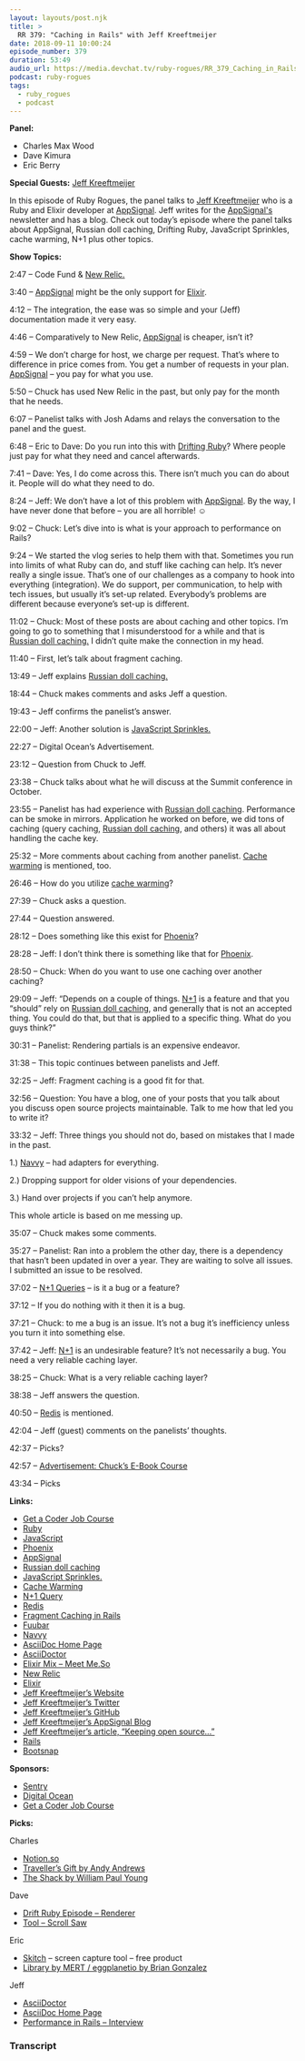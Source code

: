```yaml
---
layout: layouts/post.njk
title: >
  RR 379: "Caching in Rails" with Jeff Kreeftmeijer
date: 2018-09-11 10:00:24
episode_number: 379
duration: 53:49
audio_url: https://media.devchat.tv/ruby-rogues/RR_379_Caching_in_Rails_with_Jeff_Kreeftmeijer.mp3
podcast: ruby-rogues
tags:
  - ruby_rogues
  - podcast
---
```


**Panel:**

- Charles Max Wood
- Dave Kimura
- Eric Berry

**Special Guests:** [Jeff Kreeftmeijer](https://jeffkreeftmeijer.com)

In this episode of Ruby Rogues, the panel talks to [Jeff Kreeftmeijer](https://jeffkreeftmeijer.com) who is a Ruby and Elixir developer at [AppSignal](https://appsignal.com). Jeff writes for the [AppSignal's](https://appsignal.com) newsletter and has a blog. Check out today’s episode where the panel talks about AppSignal, Russian doll caching, Drifting Ruby, JavaScript Sprinkles, cache warming, N+1 plus other topics.

**Show Topics:**

2:47 – Code Fund & [New Relic.](https://newrelic.com/?utm_campaign=googlebrand+JM+ABM+Q1FY19+acq+NORAM&utm_source=Google&utm_medium=PS&gclid=EAIaIQobChMIpbDg_MSz3QIVAhtpCh2qpgebEAAYASAAEgJnivD_BwE)

3:40 – [AppSignal](https://appsignal.com) might be the only support for [Elixir](https://elixir-lang.org).

4:12 – The integration, the ease was so simple and your (Jeff) documentation made it very easy.

4:46 – Comparatively to New Relic, [AppSignal](https://appsignal.com) is cheaper, isn’t it?

4:59 – We don’t charge for host, we charge per request. That’s where to difference in price comes from. You get a number of requests in your plan. [AppSignal](https://appsignal.com) – you pay for what you use.

5:50 – Chuck has used New Relic in the past, but only pay for the month that he needs.

6:07 – Panelist talks with Josh Adams and relays the conversation to the panel and the guest.

6:48 – Eric to Dave: Do you run into this with [Drifting Ruby](https://www.driftingruby.com)? Where people just pay for what they need and cancel afterwards.

7:41 – Dave: Yes, I do come across this. There isn’t much you can do about it. People will do what they need to do.

8:24 – Jeff: We don’t have a lot of this problem with [AppSignal](https://appsignal.com). By the way, I have never done that before – you are all horrible! ☺

9:02 – Chuck: Let’s dive into is what is your approach to performance on Rails?

9:24 – We started the vlog series to help them with that. Sometimes you run into limits of what Ruby can do, and stuff like caching can help. It’s never really a single issue. That’s one of our challenges as a company to hook into everything (integration). We do support, per communication, to help with tech issues, but usually it’s set-up related. Everybody’s problems are different because everyone’s set-up is different.

11:02 – Chuck: Most of these posts are about caching and other topics. I’m going to go to something that I misunderstood for a while and that is [Russian doll caching.](https://blog.appsignal.com/2018/04/03/russian-doll-caching-in-rails.html) I didn’t quite make the connection in my head.

11:40 – First, let’s talk about fragment caching.

13:49 – Jeff explains [Russian doll caching.](https://blog.appsignal.com/2018/04/03/russian-doll-caching-in-rails.html)

18:44 – Chuck makes comments and asks Jeff a question.

19:43 – Jeff confirms the panelist’s answer.

22:00 – Jeff: Another solution is [JavaScript Sprinkles.](https://github.com/avand/sprinkles)

22:27 – Digital Ocean’s Advertisement.

23:12 – Question from Chuck to Jeff.

23:38 – Chuck talks about what he will discuss at the Summit conference in October.

23:55 – Panelist has had experience with [Russian doll caching](https://blog.appsignal.com/2018/04/03/russian-doll-caching-in-rails.html). Performance can be smoke in mirrors. Application he worked on before, we did tons of caching (query caching, [Russian doll caching](https://blog.appsignal.com/2018/04/03/russian-doll-caching-in-rails.html), and others) it was all about handling the cache key.

25:32 – More comments about caching from another panelist. [Cache warming](https://www.section.io/blog/what-is-cache-warming/) is mentioned, too.

26:46 – How do you utilize [cache warming](https://www.section.io/blog/what-is-cache-warming/)?

27:39 – Chuck asks a question.

27:44 – Question answered.

28:12 – Does something like this exist for [Phoenix](https://www.phoenixsoftware.com/ode.htm)?

28:28 – Jeff: I don’t think there is something like that for [Phoenix](https://www.phoenixsoftware.com/ode.htm).

28:50 – Chuck: When do you want to use one caching over another caching?

29:09 – Jeff: “Depends on a couple of things. [N+1](https://blog.appsignal.com/2018/04/24/active-record-performance-the-n+1-queries-antipattern.html) is a feature and that you “should” rely on [Russian doll caching](https://blog.appsignal.com/2018/04/03/russian-doll-caching-in-rails.html), and generally that is not an accepted thing. You could do that, but that is applied to a specific thing. What do you guys think?”

30:31 – Panelist: Rendering partials is an expensive endeavor.

31:38 – This topic continues between panelists and Jeff.

32:25 – Jeff: Fragment caching is a good fit for that.

32:56 – Question: You have a blog, one of your posts that you talk about you discuss open source projects maintainable. Talk to me how that led you to write it?

33:32 – Jeff: Three things you should not do, based on mistakes that I made in the past.

1.) [Navvy](https://github.com/jeffkreeftmeijer/navvy) – had adapters for everything.

2.) Dropping support for older visions of your dependencies.

3.) Hand over projects if you can’t help anymore.

This whole article is based on me messing up.

35:07 – Chuck makes some comments.

35:27 – Panelist: Ran into a problem the other day, there is a dependency that hasn’t been updated in over a year. They are waiting to solve all issues. I submitted an issue to be resolved.

37:02 – [N+1 Queries](https://blog.appsignal.com/2018/04/24/active-record-performance-the-n+1-queries-antipattern.html) – is it a bug or a feature?

37:12 – If you do nothing with it then it is a bug.

37:21 – Chuck: to me a bug is an issue. It’s not a bug it’s inefficiency unless you turn it into something else.

37:42 – Jeff: [N+1](https://blog.appsignal.com/2018/04/24/active-record-performance-the-n+1-queries-antipattern.html) is an undesirable feature? It’s not necessarily a bug. You need a very reliable caching layer.

38:25 – Chuck: What is a very reliable caching layer?

38:38 – Jeff answers the question.

40:50 – [Redis](https://redis.io) is mentioned.

42:04 – Jeff (guest) comments on the panelists’ thoughts.

42:37 – Picks?

42:57 – [Advertisement: Chuck’s E-Book Course](https://devchat.tv/get-a-coder-job/)

43:34 – Picks

**Links:**

- [Get a Coder Job Course](https://devchat.tv/get-a-coder-job/)
- [Ruby](https://www.ruby-lang.org/en/)
- [JavaScript](https://www.javascript.com)
- [Phoenix](https://www.phoenixsoftware.com/ode.htm)
- [AppSignal](https://appsignal.com)
- [Russian doll caching](https://blog.appsignal.com/2018/04/03/russian-doll-caching-in-rails.html)
- [JavaScript Sprinkles.](https://github.com/avand/sprinkles)
- [Cache Warming](https://www.section.io/blog/what-is-cache-warming/)
- [N+1 Query](https://blog.appsignal.com/2018/04/24/active-record-performance-the-n+1-queries-antipattern.html)
- [Redis](https://redis.io)
- [Fragment Caching in Rails](https://blog.appsignal.com/2018/03/20/fragment-caching-in-rails.html)
- [Fuubar](https://github.com/thekompanee/fuubar)
- [Navvy](https://github.com/jeffkreeftmeijer/navvy)
- [AsciiDoc Home Page](https://asciidoc.org)
- [AsciiDoctor](https://asciidoctor.org)
- [Elixir Mix – Meet Me.So](https://meetme.so/ElixirMix)
- [New Relic](https://newrelic.com/?utm_campaign=googlebrand+JM+ABM+Q1FY19+acq+NORAM&utm_source=Google&utm_medium=PS&gclid=EAIaIQobChMIpbDg_MSz3QIVAhtpCh2qpgebEAAYASAAEgJnivD_BwE)
- [Elixir](https://elixir-lang.org)
- [Jeff Kreeftmeijer’s Website](https://jeffkreeftmeijer.com)
- [Jeff Kreeftmeijer’s Twitter](https://twitter.com/jkreeftmeijer?lang=en)
- [Jeff Kreeftmeijer’s GitHub](https://github.com/jeffkreeftmeijer)
- [Jeff Kreeftmeijer’s AppSignal Blog](https://blog.appsignal.com/2018/07/17/javascript-sprinkled-rails-applications.html)
- [Jeff Kreeftmeijer’s article, “Keeping open source...”](https://jeffkreeftmeijer.com/open-source-maintainability/)
- [Rails](https://rubyonrails.org/)
- [Bootsnap](https://github.com/Shopify/bootsnap)

**Sponsors:**

- [Sentry](https://sentry.io/welcome/)
- [Digital Ocean](https://www.digitalocean.com/)
- [Get a Coder Job Course](https://devchat.tv/get-a-coder-job/)

**Picks:**

Charles

- [Notion.so](https://www.notion.so)
- [Traveller’s Gift by Andy Andrews](https://www.amazon.com/Travelers-Gift-Andy-Andrews/dp/0785273220/ref=as_li_ss_tl?s=books&ie=UTF8&qid=1534870907&sr=1-3&keywords=the+travelers+gift&dpID=51S%252BHG%252BhcAL&preST=_SY291_BO1,204,203,200_QL40_&dpSrc=srch&linkCode=sl1&tag=devchattv-20&linkId=33c1507cffc90ca4a176b9239e31e440&language=en_US)
- [The Shack by William Paul Young](https://www.amazon.com/Shack-William-P-Young/dp/1444701959/ref=as_li_ss_tl?ie=UTF8&qid=1534870854&sr=8-8&keywords=the+shack&linkCode=sl1&tag=devchattv-20&linkId=1048694a072f7e0de616f0a17f5d16fc&language=en_US)

Dave

- [Drift Ruby Episode – Renderer](https://www.driftingruby.com/episodes/actioncontroller-renderer)
- [Tool – Scroll Saw](https://www.homedepot.com/p/Ryobi-1-2-Amp-16-in-Corded-Scroll-Saw-SC165VS/205419917)

Eric

- [Skitch](https://evernote.com/products/skitch) – screen capture tool – free product
- [Library by MERT / eggplanetio by Brian Gonzalez](https://github.com/eggplanetio/mert)

Jeff

- [AsciiDoctor](https://asciidoctor.org)
- [AsciiDoc Home Page](https://asciidoc.org)
- [Performance in Rails – Interview](https://www.youtube.com/watch?v=ktZLpjCanvg)

### Transcript
